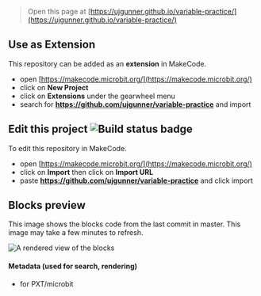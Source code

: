 
> Open this page at [https://ujgunner.github.io/variable-practice/](https://ujgunner.github.io/variable-practice/)

## Use as Extension

This repository can be added as an **extension** in MakeCode.

* open [https://makecode.microbit.org/](https://makecode.microbit.org/)
* click on **New Project**
* click on **Extensions** under the gearwheel menu
* search for **https://github.com/ujgunner/variable-practice** and import

## Edit this project ![Build status badge](https://github.com/ujgunner/variable-practice/workflows/MakeCode/badge.svg)

To edit this repository in MakeCode.

* open [https://makecode.microbit.org/](https://makecode.microbit.org/)
* click on **Import** then click on **Import URL**
* paste **https://github.com/ujgunner/variable-practice** and click import

## Blocks preview

This image shows the blocks code from the last commit in master.
This image may take a few minutes to refresh.

![A rendered view of the blocks](https://github.com/ujgunner/variable-practice/raw/master/.github/makecode/blocks.png)

#### Metadata (used for search, rendering)

* for PXT/microbit
<script src="https://makecode.com/gh-pages-embed.js"></script><script>makeCodeRender("{{ site.makecode.home_url }}", "{{ site.github.owner_name }}/{{ site.github.repository_name }}");</script>

